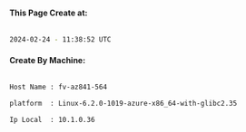 
   
#### This Page Create at:

```bash

2024-02-24 - 11:38:52 UTC

```

#### Create By Machine:

```bash

Host Name : fv-az841-564

platform  : Linux-6.2.0-1019-azure-x86_64-with-glibc2.35

Ip Local  : 10.1.0.36

```

